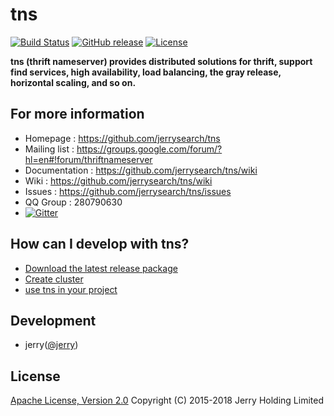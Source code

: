 # tns


[![Build Status](https://api.travis-ci.org/jerrysearch/tns.svg)](https://travis-ci.org/jerrysearch/tns)
[![GitHub release](https://img.shields.io/badge/release-download-orange.svg)](https://github.com/jerrysearch/tns/releases)
[![License](https://img.shields.io/badge/license-Apache%202-4EB1BA.svg)](https://www.apache.org/licenses/LICENSE-2.0.html)

**tns (thrift nameserver) provides distributed solutions for thrift, support find services, high availability, load balancing, the gray release, horizontal scaling, and so on.**

## For more information

* Homepage : <https://github.com/jerrysearch/tns>
* Mailing list : <https://groups.google.com/forum/?hl=en#!forum/thriftnameserver>
* Documentation : <https://github.com/jerrysearch/tns/wiki>
* Wiki : <https://github.com/jerrysearch/tns/wiki>
* Issues : <https://github.com/jerrysearch/tns/issues>
* QQ Group : 280790630
* [![Gitter](https://badges.gitter.im/jerrysearch/tns.svg)](https://gitter.im/jerrysearch/tns?utm_source=badge&utm_medium=badge&utm_campaign=pr-badge)

## How can I develop with tns?

* [Download the latest release package](https://github.com/jerrysearch/tns/releases)
* [Create cluster](https://github.com/jerrysearch/tns/wiki/cluster)
* [use tns in your project](https://github.com/jerrysearch/tns/wiki/use-tns-in-your-project)

## Development

* jerry([@jerry](https://github.com/jerrysearch))

## License

[Apache License, Version 2.0](http://www.apache.org/licenses/LICENSE-2.0.html) Copyright (C) 2015-2018 Jerry Holding Limited

